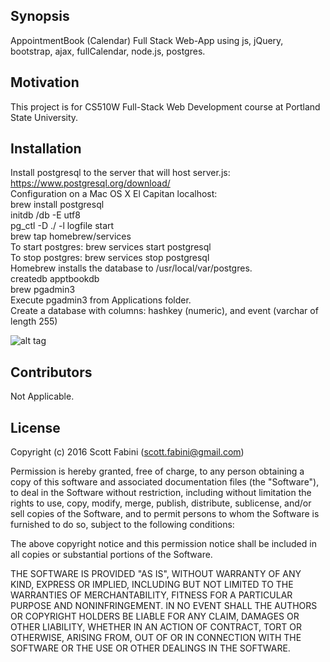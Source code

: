 ## Synopsis

AppointmentBook (Calendar) Full Stack Web-App using js, jQuery, bootstrap, ajax, fullCalendar, node.js, postgres.

## Motivation

This project is for CS510W Full-Stack Web Development course at Portland State University.

## Installation

Install postgresql to the server that will host server.js:
https://www.postgresql.org/download/ <br>
Configuration on a Mac OS X El Capitan localhost: <br>
brew install postgresql <br>
initdb <apptbook directory>/db -E utf8 <br>
pg_ctl -D ./ -l logfile start <br>
brew tap homebrew/services <br>
To start postgres: brew services start postgresql <br>
To stop postgres: brew services stop postgresql <br>
Homebrew installs the database to /usr/local/var/postgres. <br>
createdb apptbookdb <br>
brew pgadmin3 <br>
Execute pgadmin3 from Applications folder. <br>
Create a database with columns: hashkey (numeric), and event (varchar of length 255) <br>

![alt tag](http://web.cecs.pdx.edu/~sfabini/apptbook-js.png)


## Contributors

Not Applicable.

## License

Copyright (c) 2016 Scott Fabini (scott.fabini@gmail.com)


Permission is hereby granted, free of charge, to any person obtaining a copy of this software and associated documentation files (the "Software"), to deal in the Software without restriction, including without limitation the rights to use, copy, modify, merge, publish, distribute, sublicense, and/or sell copies of the Software, and to permit persons to whom the Software is furnished to do so, subject to the following conditions:

The above copyright notice and this permission notice shall be included in all copies or substantial portions of the Software.

THE SOFTWARE IS PROVIDED "AS IS", WITHOUT WARRANTY OF ANY KIND, EXPRESS OR IMPLIED, INCLUDING BUT NOT LIMITED TO THE WARRANTIES OF MERCHANTABILITY, FITNESS FOR A PARTICULAR PURPOSE AND NONINFRINGEMENT. IN NO EVENT SHALL THE AUTHORS OR COPYRIGHT HOLDERS BE LIABLE FOR ANY CLAIM, DAMAGES OR OTHER LIABILITY, WHETHER IN AN ACTION OF CONTRACT, TORT OR OTHERWISE, ARISING FROM, OUT OF OR IN CONNECTION WITH THE SOFTWARE OR THE USE OR OTHER DEALINGS IN THE SOFTWARE.